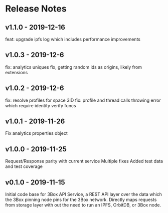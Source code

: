 # Release Notes

## v1.1.0 - 2019-12-16

feat: upgrade ipfs log which includes performance improvements

## v1.0.3 - 2019-12-6

fix: analytics uniques fix, getting random ids as origins, likely from extensions

## v1.0.2 - 2019-12-6

fix: resolve profiles for space 3ID
fix: profile and thread calls throwing error which require identity verify funcs

## v1.0.1 - 2019-11-26

Fix analytics properties object

## v1.0.0 - 2019-11-25

Request/Response parity with current service
Multiple fixes
Added test data and test coverage

## v0.1.0 - 2019-11-15

Initial code base for 3Box API Service, a REST API layer over the data which the 3Box pinning node pins for the 3Box network. Directly maps requests from storage layer with out the need to run an IPFS, OrbitDB, or 3Box node.
